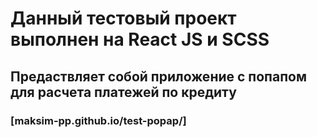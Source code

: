 # Данный тестовый проект выполнен на React JS  и SCSS

## Предаствляет собой приложение с попапом для расчета платежей по кредиту
### [maksim-pp.github.io/test-popap/]

